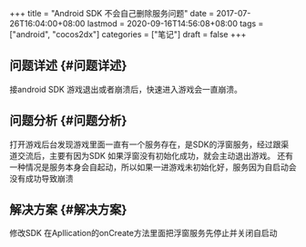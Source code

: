 +++
title = "Android SDK 不会自己删除服务问题"
date = 2017-07-26T16:04:00+08:00
lastmod = 2020-09-16T14:56:08+08:00
tags = ["android", "cocos2dx"]
categories = ["笔记"]
draft = false
+++

## 问题详述 {#问题详述}

接android SDK 游戏退出或者崩溃后，快速进入游戏会一直崩溃。
<!--more-->


## 问题分析 {#问题分析}

打开游戏后台发现游戏里面一直有一个服务存在，是SDK的浮窗服务，经过跟渠道交流后，主要有因为SDK
如果浮窗没有初始化成功，就会主动退出游戏。
还有一种情况是服务本身会自起动，所以如果一进游戏未初始化好，服务因为自启动会没有成功导致崩溃


## 解决方案 {#解决方案}

修改SDK
在Apllication的onCreate方法里面把浮窗服务先停止并关闭自启动

